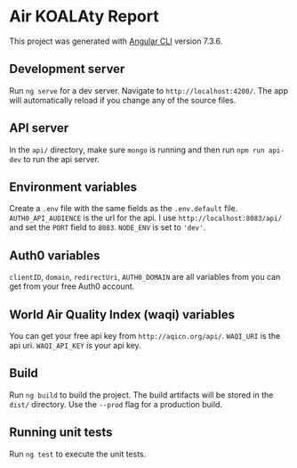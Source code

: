 # Air KOALAty Report

This project was generated with [Angular CLI](https://github.com/angular/angular-cli) version 7.3.6.

## Development server

Run `ng serve` for a dev server. Navigate to `http://localhost:4200/`. The app will automatically reload if you change any of the source files.

## API server

In the `api/` directory, make sure `mongo` is running and then run `npm run api-dev` to run the api server.

## Environment variables

Create a `.env` file with the same fields as the `.env.default` file. `AUTH0_API_AUDIENCE` is the url for the api. I use `http://localhost:8083/api/` and set the `PORT` field to `8083`. `NODE_ENV` is set to `'dev'`.

## Auth0 variables
`clientID`, `domain`, `redirectUri`, `AUTH0_DOMAIN` are all variables from you can get from your free Auth0 account.

## World Air Quality Index (waqi) variables
You can get your free api key from `http://aqicn.org/api/`. `WAQI_URI` is the api uri. `WAQI_API_KEY` is your api key.

## Build

Run `ng build` to build the project. The build artifacts will be stored in the `dist/` directory. Use the `--prod` flag for a production build.

## Running unit tests

Run `ng test` to execute the unit tests.